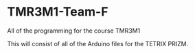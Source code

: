 # TMR3M1-Team-F
All of the programming for the course TMR3M1

This will consist of all of the Arduino files for the TETRIX PRIZM.
